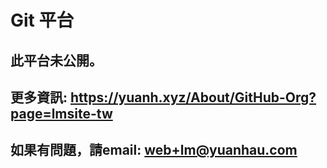 # Git 平台
## 此平台未公開。
## 更多資訊: https://yuanh.xyz/About/GitHub-Org?page=lmsite-tw
## 如果有問題，請email: web+lm@yuanhau.com
